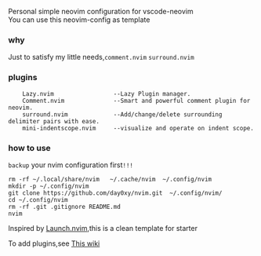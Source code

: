 Personal simple neovim configuration for vscode-neovim  
You can use this neovim-config as template
### why
Just to satisfy my little needs,`comment.nvim` `surround.nvim` 
<br>
### plugins
```
    Lazy.nvim                 --Lazy Plugin manager.
    Comment.nvim              --Smart and powerful comment plugin for neovim.
    surround.nvim             --Add/change/delete surrounding delimiter pairs with ease.
    mini-indentscope.nvim     --visualize and operate on indent scope.
```

### how to use

`backup` your nvim configuration first`!!!`

```
rm -rf ~/.local/share/nvim   ~/.cache/nvim  ~/.config/nvim
mkdir -p ~/.config/nvim
git clone https://github.com/day0xy/nvim.git  ~/.config/nvim/
cd ~/.config/nvim
rm -rf .git .gitignore README.md
nvim
```

Inspired by [Launch.nvim](https://github.com/LunarVim/Launch.nvim),this is a clean template for starter

To add plugins,see [This wiki](https://github.com/LunarVim/Launch.nvim/wiki/adding_new_plugins)
